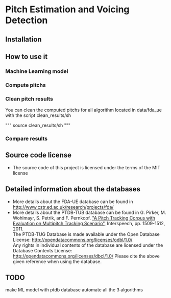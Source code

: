 # Pitch Estimation and Voicing Detection

## Installation

## How to use it

### Machine Learning model

### Compute pitchs

### Clean pitch results

You can clean the computed pitchs for all algorithm located in data/fda_ue with the script clean_results/sh

"""
source clean_results/sh
"""

### Compare results

## Source code license ##
* The source code of this project is licensed under the terms of the MIT license

## Detailed information about the databases ##
* More details about the FDA-UE database can be found in http://www.cstr.ed.ac.uk/research/projects/fda/
* More details about the PTDB-TUB database can be found in G. Pirker, M. Wohlmayr, S. Petrik, and F. Pernkopf. ["A Pitch Tracking Corpus with Evaluation on Multipitch Tracking Scenario"](https://www.spsc.tugraz.at/system/files/InterSpeech2011Master_0.pdf), Interspeech, pp. 1509-1512, 2011.  
The PTDB-TUG Database is made available under the Open Database License: http://opendatacommons.org/licenses/odbl/1.0/  
Any rights in individual contents of the database are licensed under the Database Contents License: http://opendatacommons.org/licenses/dbcl/1.0/ Please cite the above given reference when using the database. 

## TODO
make ML model with ptdb database
automate all the 3 algorithms